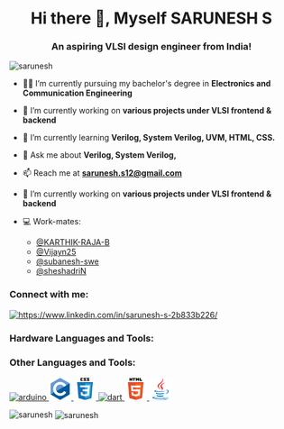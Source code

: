 <h1 align="center">Hi there 👋, Myself SARUNESH S</h1>
<h3 align="center">An aspiring VLSI design engineer from India!</h3>

<p align="left"> <img src="https://komarev.com/ghpvc/?username=sarunesh&label=Profile%20views&color=0e75b6&style=flat" alt="sarunesh" /> </p>

- 👨‍🎓 I’m currently pursuing my bachelor's degree in **Electronics and Communication Engineering**

- 🔭 I’m currently working on **various projects under VLSI frontend & backend**

- 🌱 I’m currently learning **Verilog, System Verilog, UVM, HTML, CSS.**

- 💬 Ask me about **Verilog, System Verilog,**

- 📫 Reach me at **sarunesh.s12@gmail.com**

- 🤗 I’m currently working on **various projects under VLSI frontend & backend**

- 💻 Work-mates: <ul>
                    <li><a href="https://github.com/KARTHIK-RAJA-B" target="blank">@KARTHIK-RAJA-B</a></li>
                    <li><a href="https://github.com/Vijayn25" target="blank">@Vijayn25</a></li>
                    <li><a href="https://github.com/subanesh-swe" target="blank">@subanesh-swe</a></li>
                    <li><a href="https://github.com/sheshadriN" target="blank">@sheshadriN</a></li>
                  </ul>

<h3 align="left">Connect with me:</h3>
<p align="left">
<a href="https://linkedin.com/in/https://www.linkedin.com/in/sarunesh-s-2b833b226/" target="blank"><img align="center" src="https://raw.githubusercontent.com/rahuldkjain/github-profile-readme-generator/master/src/images/icons/Social/linked-in-alt.svg" alt="https://www.linkedin.com/in/sarunesh-s-2b833b226/" height="30" width="40" /></a>
</p>

<h3 align="left">Hardware Languages and Tools:</h3>
<p align="left"></p>

<h3 align="left">Other Languages and Tools:</h3>
<p align="left"> <a href="https://www.arduino.cc/" target="_blank" rel="noreferrer"> <img src="https://cdn.worldvectorlogo.com/logos/arduino-1.svg" alt="arduino" width="40" height="40"/> </a> <a href="https://www.cprogramming.com/" target="_blank" rel="noreferrer"> <img src="https://raw.githubusercontent.com/devicons/devicon/master/icons/c/c-original.svg" alt="c" width="40" height="40"/> </a> <a href="https://www.w3schools.com/css/" target="_blank" rel="noreferrer"> <img src="https://raw.githubusercontent.com/devicons/devicon/master/icons/css3/css3-original-wordmark.svg" alt="css3" width="40" height="40"/> </a> <a href="https://dart.dev" target="_blank" rel="noreferrer"> <img src="https://www.vectorlogo.zone/logos/dartlang/dartlang-icon.svg" alt="dart" width="40" height="40"/> </a> <a href="https://www.w3.org/html/" target="_blank" rel="noreferrer"> <img src="https://raw.githubusercontent.com/devicons/devicon/master/icons/html5/html5-original-wordmark.svg" alt="html5" width="40" height="40"/> </a> <a href="https://www.java.com" target="_blank" rel="noreferrer"> <img src="https://raw.githubusercontent.com/devicons/devicon/master/icons/java/java-original.svg" alt="java" width="40" height="40"/> </a> </p>

<p><img align="left" src="https://github-readme-stats.vercel.app/api/top-langs?username=sarunesh&show_icons=true&locale=en&layout=compact" alt="sarunesh" /></p>

<p>&nbsp;<img align="center" src="https://github-readme-stats.vercel.app/api?username=sarunesh&show_icons=true&locale=en" alt="sarunesh" /></p>
